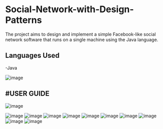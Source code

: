 # Social-Network-with-Design-Patterns
The project aims to design and implement a simple Facebook-like social network software that runs on a single machine using the Java language.
## Languages Used
-Java


![image](https://github.com/iremnursener/Social-Network-with-Design-Patterns/assets/119794427/8e3ff63b-8366-44a2-a4a8-8fb96c02e1d1)

#USER GUIDE
--------------------------------------------------
![image](https://github.com/iremnursener/Social-Network-with-Design-Patterns/assets/119794427/a06153a3-a40b-4453-ad5e-edf658f15ffa)

![image](https://github.com/iremnursener/Social-Network-with-Design-Patterns/assets/119794427/63abf8c0-4ff1-4d68-8ef9-df54222aa8da)
![image](https://github.com/iremnursener/Social-Network-with-Design-Patterns/assets/119794427/7d1fc8bd-3248-49c5-891a-fc04a8d3cf0b)
![image](https://github.com/iremnursener/Social-Network-with-Design-Patterns/assets/119794427/aaae5c68-4a49-42ce-9f51-65cba93d8c58)
![image](https://github.com/iremnursener/Social-Network-with-Design-Patterns/assets/119794427/4b0415a4-64da-4482-ae1a-c2db4aaf34b1)
![image](https://github.com/iremnursener/Social-Network-with-Design-Patterns/assets/119794427/eef94489-8abd-4869-bcd1-f2fcdbb658e6)
![image](https://github.com/iremnursener/Social-Network-with-Design-Patterns/assets/119794427/fe3ed636-2371-4b19-a28f-b6ad495d275a)
![image](https://github.com/iremnursener/Social-Network-with-Design-Patterns/assets/119794427/0c06d7bf-5d4f-4eec-aee0-5b51638d921f)
![image](https://github.com/iremnursener/Social-Network-with-Design-Patterns/assets/119794427/38c0351f-fb59-4d00-83d5-0e370afa8526)
![image](https://github.com/iremnursener/Social-Network-with-Design-Patterns/assets/119794427/4dd2ae7a-7f53-4bde-8d3f-c2274634d750)
![image](https://github.com/iremnursener/Social-Network-with-Design-Patterns/assets/119794427/5b281e56-e8ab-457a-8992-42532558083b)
